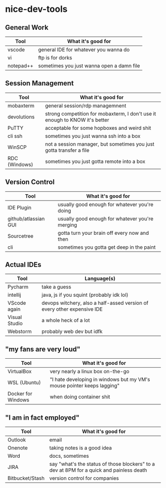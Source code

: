 # nice-dev-tools

## General Work 

Tool                | What it's good for
------------        | -------------
vscode              | general IDE for whatever you wanna do 
vi                  | ftp is for dorks
notepad++           | sometimes you just wanna open a damn file

## Session Management 
Tool                | What it's good for
------------        | -------------
mobaxterm           | general session/rdp managemnent  
devolutions         | strong competition for mobaxterm, I don't use it enough to KNOW it's better
PuTTY               | acceptable for some hopboxes and weird shit
cli ssh             | sometimes you just wanna ssh into a box
WinSCP              | not a session manager, but sometimes you just gotta transfer a file
RDC (Windows)       | sometimes you just gotta remote into a box

## Version Control 
Tool                | What it's good for
------------        | -------------
IDE Plugin          | usually good enough for whatever you're doing  
github/atlassian GUI| usually good enough for whatever you're merging 
Sourcetree          | gotta turn your brain off every now and then 
cli                 | sometimes you gotta get deep in the paint 

## Actual IDEs
Tool                | Language(s)
------------        | -------------
Pycharm             | take a guess
intellij            | java, js if you squint (probably idk lol)
VScode again        | devops witchery, also a half-assed version of every other expensive IDE
Visual Studio       | a whole heck of a lot 
Webstorm            | probably web dev but idfk 


## "my fans are very loud" 

Tool                | What it's good for
------------        | -------------
VirtualBox          | very nearly a linux box on-the-go
WSL (Ubuntu)        | "I hate developing in windows but my VM's mouse pointer keeps lagging" 
Docker for Windows  | when doing container shit 

## "I am in fact employed"
Tool                | What it's good for
------------        | -------------
Outlook             | email
Onenote             | taking notes is a good idea 
Word                | docs, sometimes
JIRA                | say "what's the status of those blockers" to a dev at 8PM for a quick and painless death 
Bitbucket/Stash     | version control for companies
